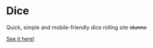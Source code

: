 # Dice

Quick, simple and mobile-friendly dice rolling site ~~idunno~~


[See it here!](https://sampozki.xyz/dice/)
